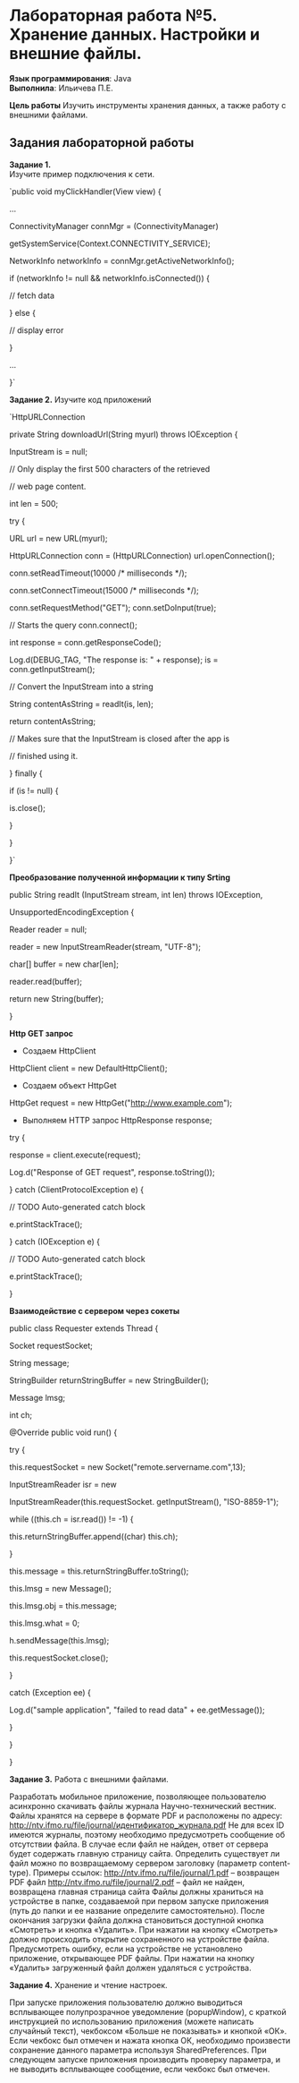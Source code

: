 # Лабораторная работа №5. Хранение данных. Настройки и внешние файлы.
**Язык программирования**: Java  
**Выполнила**: Ильичева П.Е.

**Цель работы**
Изучить инструменты хранения данных, а также работу с внешними 
файлами. 

## Задания лабораторной работы 
**Задание 1.**  
Изучите пример подключения к сети. 

`public void myClickHandler(View view) { 

... 

ConnectivityManager connMgr = (ConnectivityManager) 

getSystemService(Context.CONNECTIVITY_SERVICE); 

NetworkInfo networkInfo = connMgr.getActiveNetworkInfo(); 

if (networkInfo != null && networkInfo.isConnected()) { 

// fetch data 

} else { 

// display error 

} 

... 

}`

**Задание 2.**
Изучите код приложений 

`HttpURLConnection

private String downloadUrl(String myurl) throws IOException { 

InputStream is = null; 

// Only display the first 500 characters of the retrieved 

// web page content. 

int len = 500; 

try { 

URL url = new URL(myurl); 

HttpURLConnection conn = (HttpURLConnection) url.openConnection();

conn.setReadTimeout(10000 /* milliseconds */); 

conn.setConnectTimeout(15000 /* milliseconds */); 

conn.setRequestMethod("GET"); conn.setDoInput(true);

// Starts the query conn.connect(); 

int response = conn.getResponseCode(); 

Log.d(DEBUG_TAG, "The response is: " + response); is = conn.getInputStream(); 

// Convert the InputStream into a string 

String contentAsString = readIt(is, len); 

return contentAsString; 

// Makes sure that the InputStream is closed after the app is 

// finished using it. 

} finally { 

if (is != null) { 

is.close(); 

} 

} 

}`

**Преобразование полученной информации к типу Srting**

public String readIt (InputStream stream, int len) throws IOException, 

UnsupportedEncodingException { 

Reader reader = null; 

reader = new InputStreamReader(stream, "UTF-8"); 

char[] buffer = new char[len]; 

reader.read(buffer); 

return new String(buffer); 

} 

**Http GET запрос**

- Создаем HttpClient 

HttpClient client = new DefaultHttpClient(); 

- Создаем объект HttpGet 

HttpGet request = new HttpGet("http://www.example.com"); 

- Выполняем HTTP запрос 
HttpResponse response;

try { 

response = client.execute(request); 

Log.d("Response of GET request", response.toString()); 

} catch (ClientProtocolException e) { 

// TODO Auto-generated catch block 

e.printStackTrace(); 

} catch (IOException e) {

// TODO Auto-generated catch block 

e.printStackTrace(); 

} 

**Взаимодействие с сервером через сокеты**

public class Requester extends Thread { 

Socket requestSocket; 

String message; 

StringBuilder returnStringBuffer = new StringBuilder(); 

Message lmsg; 

int ch; 

@Override public void run() { 

try { 

this.requestSocket = new Socket("remote.servername.com",13); 

InputStreamReader isr = new 

InputStreamReader(this.requestSocket. getInputStream(), "ISO-8859-1"); 

while ((this.ch = isr.read()) != -1) { 

this.returnStringBuffer.append((char) this.ch); 

} 

this.message = this.returnStringBuffer.toString(); 

this.lmsg = new Message(); 

this.lmsg.obj = this.message; 

this.lmsg.what = 0; 

h.sendMessage(this.lmsg); 

this.requestSocket.close(); 

} 

catch (Exception ee) { 

Log.d("sample application", "failed to read data" + ee.getMessage()); 

} 

} 

}

**Задание 3.** Работа с внешними файлами.

Разработать мобильное приложение, позволяющее пользователю асинхронно скачивать файлы журнала Научно-технический вестник. 
Файлы хранятся на сервере в формате PDF и расположены по адресу: http://ntv.ifmo.ru/file/journal/идентификатор_журнала.pdf 
Не для всех ID имеются журналы, поэтому необходимо предусмотреть сообщение об отсутствии файла. В случае если файл не найден, 
ответ от сервера будет содержать главную страницу сайта. 
Определить существует ли файл можно по возвращаемому сервером заголовку (параметр content-type). 
Примеры ссылок: 
http://ntv.ifmo.ru/file/journal/1.pdf – возвращен PDF файл 
http://ntv.ifmo.ru/file/journal/2.pdf – файл не найден, возвращена главная страница сайта 
Файлы должны храниться на устройстве в папке, создаваемой при первом запуске приложения (путь до папки и ее название определите самостоятельно). 
После окончания загрузки файла должна становиться доступной кнопка «Смотреть» и кнопка «Удалить». 
При нажатии на кнопку «Смотреть» должно происходить открытие сохраненного на устройстве файла.
Предусмотреть ошибку, если на устройстве не установлено приложение, открывающее PDF файлы. 
При нажатии на кнопку «Удалить» загруженный файл должен удаляться с устройства.



**Задание 4.** Хранение и чтение настроек.

При запуске приложения пользователю должно выводиться всплывающее полупрозрачное уведомление (popupWindow),
с краткой инструкцией по использованию приложения (можете написать случайный текст),
чекбоксом «Больше не показывать» и кнопкой «ОК».
Если чекбокс был отмечен и нажата кнопка ОК, необходимо произвести сохранение данного параметра используя SharedPreferences.
При следующем запуске приложения производить проверку параметра, и не выводить всплывающее сообщение, если чекбокс был отмечен.


